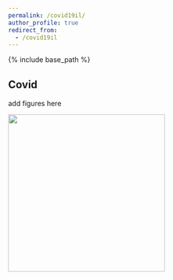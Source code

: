 ```yaml
---
permalink: /covid19il/
author_profile: true
redirect_from:
  - /covid19il
---
```


{% include base_path %}

## Covid

add figures here

<img class="img-responsive" style="float: left; margin: 0px 20px 20px 0px;" src="/images/supply.jpg" width="320">